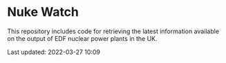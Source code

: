 # Nuke Watch

This repository includes code for retrieving the latest information available on the output of EDF nuclear power plants in the UK.

Last updated: 2022-03-27 10:09
